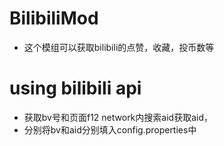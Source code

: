 # BilibiliMod
- 这个模组可以获取bilibili的点赞，收藏，投币数等
# using bilibili api
- 获取bv号和页面f12 network内搜索aid获取aid，
- 分别将bv和aid分别填入config.properties中
